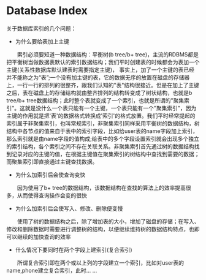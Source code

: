 # Database Index

关于数据库索引的几个问题：
- 为什么要给表加上主键

　　索引必须要知道一种数据结构：平衡树(b tree/b+ tree)，主流的RDBMS都是把平衡树当做数据表默认的索引数据结构；我们平时创建表的时候都会为表加一个主键(关系性数据库默认建表时需要指定主键)，
事实上，加了一个主键的表已经并不能称之为“表”;一个没有加主键的表，它的数据无序的放置在磁盘的存储器上，一行一行的排列的很整齐，跟我们认知的"表"结构很接近。但是在加上了主键之后，表在磁盘上的存储结构就由整齐排列的结构转变成了树状结构，也就是b tree/b+ tree数据结构；此时整个表就变成了一个索引，也就是所谓的"聚集索引"。这就是没什么一个表只能有一个主键，一个表只能有一个"聚集索引"，因为主键的作用就是把'表'的数据格式转换成'索引'的格式放置。我们平时经常提起的索引属于非聚集索引，也叫常规索引，非聚集索引同样采用平衡树的数据结构，树结构中各节点的值来自于表中的索引字段，比如给user表的name字段加上索引，那么索引就是由name字段的值构成;给表中的多个字段设置索引就会出现多个独立的索引结构，各个索引之间不存在关联关系。非聚集索引首先通过树的数据结构找到记录对应的主键的值，在根据主键值在聚集索引的树结构中查找到需要的数据；而聚集索引即直接通过主键查找数据。

- 为什么加索引后会使查询变快

　　因为使用了b+ tree的数据结构，该数据结构在查找的算法上的效率提高很多，从而使得查询操作会变的很快

- 为什么加索引后会使写入、修改、删除便变慢

　　使用了树的数据结构之后，除了增加表的大小，增加了磁盘的存储；在写入、修改和删除数据时需要进行调整树的结构，以便继续维持树的数据结构特点，也即可以继续的加快查询的效率

- 什么情况下要同时在两个字段上建索引(复合索引) <??? ???>

　　所谓复合索引即在两个或以上列的字段建立一个索引，比如对user表的name,phone建立复合索引，此时... ...
